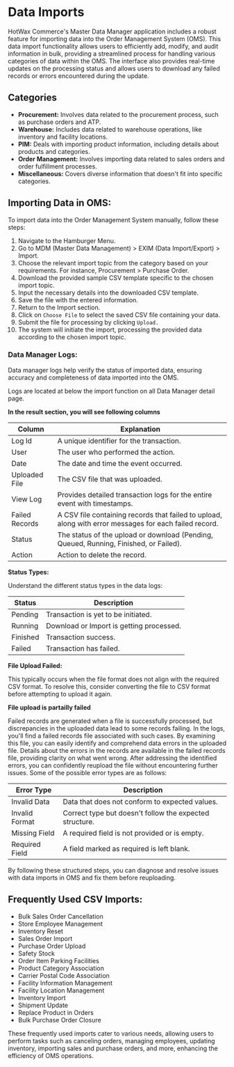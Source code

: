 # Data Imports

HotWax Commerce's Master Data Manager application includes a robust feature for importing data into the Order Management System (OMS). This data import functionality allows users to efficiently add, modify, and audit information in bulk, providing a streamlined process for handling various categories of data within the OMS. The interface also provides real-time updates on the processing status and allows users to download any failed records or errors encountered during the update.

## Categories

   - **Procurement:** Involves data related to the procurement process, such as purchase orders and ATP.
   - **Warehouse:** Includes data related to warehouse operations, like inventory and facility locations.
   - **PIM:** Deals with importing product information, including details about products and categories.
   - **Order Management:** Involves importing data related to sales orders and order fulfillment processes.
   - **Miscellaneous:** Covers diverse information that doesn't fit into specific categories.

## Importing Data in OMS:

To import data into the Order Management System manually, follow these steps:

1. Navigate to the Hamburger Menu.
2. Go to MDM (Master Data Management) > EXIM (Data Import/Export) > Import.
3. Choose the relevant import topic from the category based on your requirements. For instance, Procurement > Purchase Order.
4. Download the provided sample CSV template specific to the chosen import topic.
5. Input the necessary details into the downloaded CSV template.
6. Save the file with the entered information.
7. Return to the Import section.
8. Click on `Choose File` to select the saved CSV file containing your data.
9. Submit the file for processing by clicking `Upload.`
10. The system will initiate the import, processing the provided data according to the chosen import topic.

### Data Manager Logs:

Data manager logs help verify the status of imported data, ensuring accuracy and completeness of data imported into the OMS.

Logs are located at below the import function on all Data Manager detail page.

**In the result section, you will see following columns**

| Column          | Explanation                                           |
|------------------|-------------------------------------------------------|
| Log Id           | A unique identifier for the transaction.              |
| User             | The user who performed the action.                    |
| Date             | The date and time the event occurred.                  |
| Uploaded File    | The CSV file that was uploaded.                       |
| View Log         | Provides detailed transaction logs for the entire event with timestamps. |
| Failed Records   | A CSV file containing records that failed to upload, along with error messages for each failed record. |
| Status           | The status of the upload or download (Pending, Queued, Running, Finished, or Failed). |
| Action           | Action to delete the record.                           |


**Status Types:**

Understand the different status types in the data logs:

| Status   | Description                               |
|----------|-------------------------------------------|
| Pending  | Transaction is yet to be initiated.       |
| Running  | Download or Import is getting processed.  |
| Finished | Transaction success.                      |
| Failed   | Transaction has failed.                   |


**File Upload Failed:**

This typically occurs when the file format does not align with the required CSV format. To resolve this, consider converting the file to CSV format before attempting to upload it again.


**File upload is partailly failed**

Failed records are generated when a file is successfully processed, but discrepancies in the uploaded data lead to some records failing. In the logs, you'll find a failed records file associated with such cases. By examining this file, you can easily identify and comprehend data errors in the uploaded file. Details about the errors in the records are available in the failed records file, providing clarity on what went wrong. After addressing the identified errors, you can confidently reupload the file without encountering further issues. Some of the possible error types are as follows: 

| Error Type        | Description                                            |
|-------------------|--------------------------------------------------------|
| Invalid Data      | Data that does not conform to expected values.          |
| Invalid Format    | Correct type but doesn't follow the expected structure. |
| Missing Field     | A required field is not provided or is empty.           |
| Required Field    | A field marked as required is left blank.               |


By following these structured steps, you can diagnose and resolve issues with data imports in OMS and fix them before reuploading.


## Frequently Used CSV Imports:
- Bulk Sales Order Cancellation
- Store Employee Management
- Inventory Reset
- Sales Order Import
- Purchase Order Upload
- Safety Stock
- Order Item Parking Facilities
- Product Category Association
- Carrier Postal Code Association
- Facility Information Management
- Facility Location Management
- Inventory Import
- Shipment Update
- Replace Product in Orders
- Bulk Purchase Order Closure

These frequently used imports cater to various needs, allowing users to perform tasks such as canceling orders, managing employees, updating inventory, importing sales and purchase orders, and more, enhancing the efficiency of OMS operations.
